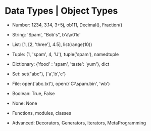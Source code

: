 # Data Types | Object Types

- Number: 1234, 3.14, 3+5j, ob111, Decimal(), Fraction()
- String: 'Spam', "Bob's", b'a\x01c'
- List: [1, [2, 'three'], 4.5], list(range(10))
- Tuple: (1, 'spam', 4, 'U'), tuple('spam'), namedtuple
- Dictionary: {'food' : 'spam', 'taste': 'yum'}, dict

- Set: set("abc"), {'a','b','c'}

- File: open('abc.txt'), open(r'C:\spam.bin', 'wb')

- Boolean: True, False
- None: None
- Functions, modules, classes

- Advanced: Decorators, Generators, Iterators, MetaProgramming

